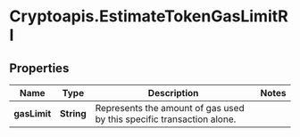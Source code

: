 # Cryptoapis.EstimateTokenGasLimitRI

## Properties

Name | Type | Description | Notes
------------ | ------------- | ------------- | -------------
**gasLimit** | **String** | Represents the amount of gas used by this specific transaction alone. | 


